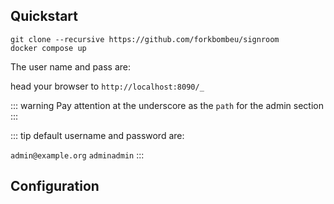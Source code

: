 ## Quickstart

```shell
git clone --recursive https://github.com/forkbombeu/signroom
docker compose up

```

The user name and pass are:

head your browser to `http://localhost:8090/_`

::: warning
Pay attention at the underscore as the `path` for the admin section
:::


::: tip
default username and password are:

`admin@example.org`
`adminadmin`
:::


## Configuration